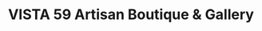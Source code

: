 ---
title: "VISTA 59 Artisan Boutique & Gallery"
url: /milwaukee/vista-59-artisan-boutique-and-gallery/
shop: art
---